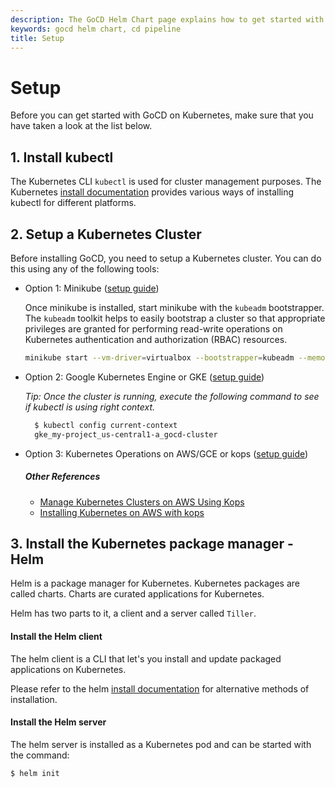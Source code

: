 ```yaml
---
description: The GoCD Helm Chart page explains how to get started with GoCD for kubernetes using Helm.
keywords: gocd helm chart, cd pipeline
title: Setup
---
```


# Setup

Before you can get started with GoCD on Kubernetes, make sure that you have taken a look at the list below.

## 1. Install kubectl

The Kubernetes CLI `kubectl` is used for cluster management purposes. The Kubernetes [install documentation](https://kubernetes.io/docs/tasks/tools/install-kubectl/) provides various ways of installing kubectl for different platforms.

## 2. Setup a Kubernetes Cluster

Before installing GoCD, you need to setup a Kubernetes cluster. You can do this using any of the following tools:

- Option 1: Minikube ([setup guide](https://kubernetes.io/docs/getting-started-guides/minikube/))

  Once minikube is installed, start minikube with the `kubeadm` bootstrapper. The `kubeadm` toolkit helps to easily bootstrap a cluster so that appropriate privileges are granted for performing read-write operations on Kubernetes authentication and authorization (RBAC) resources.

  ```bash
  minikube start --vm-driver=virtualbox --bootstrapper=kubeadm --memory 4096
  ```

- Option 2: Google Kubernetes Engine or GKE ([setup guide](https://cloud.google.com/kubernetes-engine/docs/how-to/creating-a-container-cluster))

  *Tip: Once the cluster is running, execute the following command to see if kubectl is using right context.*

  ```bash
    $ kubectl config current-context
    gke_my-project_us-central1-a_gocd-cluster
  ```

- Option 3: Kubernetes Operations on AWS/GCE or kops ([setup guide](https://github.com/kubernetes/kops#readme))

  ##### Other References

  - [Manage Kubernetes Clusters on AWS Using Kops](https://aws.amazon.com/blogs/compute/kubernetes-clusters-aws-kops/)
  - [Installing Kubernetes on AWS with kops](https://kubernetes.io/docs/getting-started-guides/kops/)

## 3. Install the Kubernetes package manager - Helm

Helm is a package manager for Kubernetes. Kubernetes packages are called charts. Charts are curated applications for Kubernetes. 

Helm has two parts to it, a client and a server called `Tiller`.

#### Install the Helm client

The helm client is a CLI that let's you install and update packaged applications on Kubernetes.

Please refer to the helm [install documentation](https://github.com/helm/helm#user-content-install) for alternative methods of installation.

#### Install the Helm server

The helm server is installed as a Kubernetes pod and can be started with the command:

```bash
$ helm init
```
